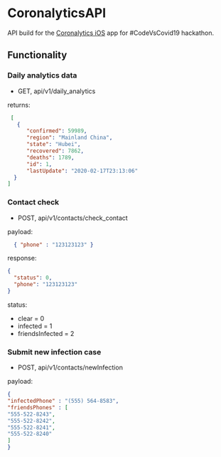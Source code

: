 # CoronalyticsAPI

API build for the [Coronalytics iOS](https://github.com/CyrilCermak/Coronalytics) app for #CodeVsCovid19 hackathon.

## Functionality

### Daily analytics data
 - GET, api/v1/daily_analytics

 returns:
```json
 [
   {
      "confirmed": 59989,
      "region": "Mainland China",
      "state": "Hubei",
      "recovered": 7862,
      "deaths": 1789,
      "id": 1,
      "lastUpdate": "2020-02-17T23:13:06"
  }
]
```

### Contact check
  - POST, api/v1/contacts/check_contact

  payload:
```json
  { "phone" : "123123123" }
```
  response:
```json
{
  "status": 0,
  "phone": "123123123"
}
```
status:
  - clear = 0
  - infected = 1
  - friendsInfected = 2

### Submit new infection case
  - POST, api/v1/contacts/newInfection

  payload:
```json
{
"infectedPhone" : "(555) 564-8583",
"friendsPhones" : [
"555-522-8243",
"555-522-8242",
"555-522-8241",
"555-522-8240"
]
}
```

